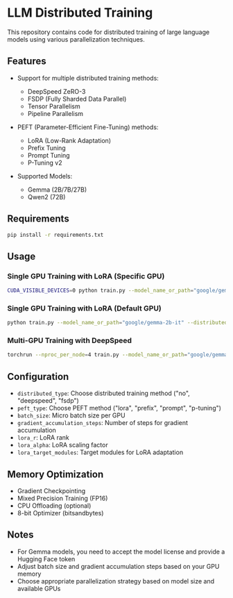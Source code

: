 # LLM Distributed Training

This repository contains code for distributed training of large language models using various parallelization techniques.

## Features

- Support for multiple distributed training methods:
  - DeepSpeed ZeRO-3
  - FSDP (Fully Sharded Data Parallel)
  - Tensor Parallelism
  - Pipeline Parallelism

- PEFT (Parameter-Efficient Fine-Tuning) methods:
  - LoRA (Low-Rank Adaptation)
  - Prefix Tuning
  - Prompt Tuning
  - P-Tuning v2

- Supported Models:
  - Gemma (2B/7B/27B)
  - Qwen2 (72B)

## Requirements

```bash
pip install -r requirements.txt
```

## Usage

### Single GPU Training with LoRA (Specific GPU)

```bash
CUDA_VISIBLE_DEVICES=0 python train.py --model_name_or_path="google/gemma-2-2b-it" --distributed_type="no" --peft_type="lora" --batch_size=1 --gradient_accumulation_steps=16 --learning_rate=1e-5 --num_epochs=3 --max_length=8192 --lora_r=16 --lora_alpha=32 --lora_dropout=0.1 --lora_target_modules="q_proj,v_proj" --output_dir="output" --cache_dir="./cache" --hf_token="your_huggingface_token"
```

### Single GPU Training with LoRA (Default GPU)

```bash
python train.py --model_name_or_path="google/gemma-2b-it" --distributed_type="no" --peft_type="lora" --batch_size=1 --gradient_accumulation_steps=16 --learning_rate=1e-5 --num_epochs=3 --max_length=128 --lora_r=16 --lora_alpha=32 --lora_dropout=0.1 --lora_target_modules="q_proj,v_proj" --output_dir="output" --cache_dir="./cache" --hf_token="your_huggingface_token"
```

### Multi-GPU Training with DeepSpeed

```bash
torchrun --nproc_per_node=4 train.py --model_name_or_path="google/gemma-27b-it" --distributed_type="deepspeed" --peft_type="lora" --batch_size=1 --gradient_accumulation_steps=16 --learning_rate=1e-5 --num_epochs=3 --max_length=128 --lora_r=16 --lora_alpha=32 --lora_dropout=0.1 --lora_target_modules="q_proj,v_proj" --output_dir="output" --cache_dir="./cache" --hf_token="your_huggingface_token"
```

## Configuration

- `distributed_type`: Choose distributed training method ("no", "deepspeed", "fsdp")
- `peft_type`: Choose PEFT method ("lora", "prefix", "prompt", "p-tuning")
- `batch_size`: Micro batch size per GPU
- `gradient_accumulation_steps`: Number of steps for gradient accumulation
- `lora_r`: LoRA rank
- `lora_alpha`: LoRA scaling factor
- `lora_target_modules`: Target modules for LoRA adaptation

## Memory Optimization

- Gradient Checkpointing
- Mixed Precision Training (FP16)
- CPU Offloading (optional)
- 8-bit Optimizer (bitsandbytes)

## Notes

- For Gemma models, you need to accept the model license and provide a Hugging Face token
- Adjust batch size and gradient accumulation steps based on your GPU memory
- Choose appropriate parallelization strategy based on model size and available GPUs 